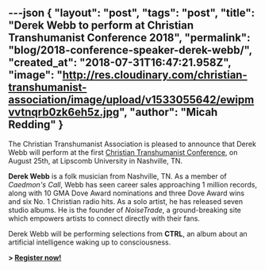---json
{
	"layout": "post",
	"tags": "post",
    "title": "Derek Webb to perform at Christian Transhumanist Conference 2018",
    "permalink": "blog/2018-conference-speaker-derek-webb/",
    "created_at": "2018-07-31T16:47:21.958Z",
    "image":  "http://res.cloudinary.com/christian-transhumanist-association/image/upload/v1533055642/ewipmvvtnqrb0zk6eh5z.jpg",
    "author": "Micah Redding"
}
---
The Christian Transhumanist Association is pleased to announce that Derek Webb will perform at the first [Christian Transhumanist Conference](https://www.christiantranshumanism.org/conference-tickets), on August 25th, at Lipscomb University in Nashville, TN.

**Derek Webb** is a folk musician from Nashville, TN. As a member of *Caedmon's Call*, Webb has seen career sales approaching 1 million records, along with 10 GMA Dove Award nominations and three Dove Award wins and six No. 1 Christian radio hits. As a solo artist, he has released seven studio albums. He is the founder of *NoiseTrade*, a ground-breaking site which empowers artists to connect directly with their fans.

Derek Webb will be performing selections from **CTRL**, an album about an artificial intelligence waking up to consciousness.

**> [Register now!](https://www.christiantranshumanism.org/conference-tickets)**
